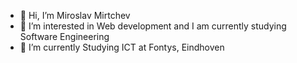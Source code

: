 - 👋 Hi, I’m Miroslav Mirtchev
- 👀 I’m interested in Web development and I am currently studying Software Engineering
- 🌱 I’m currently Studying ICT at Fontys, Eindhoven

<!---
miroslavmirtchev/miroslavmirtchev is a ✨ special ✨ repository because its `README.md` (this file) appears on your GitHub profile.
You can click the Preview link to take a look at your changes.
--->
